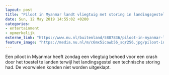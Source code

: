 ```yaml
---
layout: post
title: "Piloot in Myanmar landt vliegtuig met storing in landingsgestel"
date: Sun, 12 May 2019 14:55:02 +0200
categories: 
- entertainment 
- opmerkelijk 
externe_link: "https://www.nu.nl/buitenland/5887836/piloot-in-myanmar-landt-vliegtuig-met-storing-in-landingsgestel.html"
feature_image: "https://media.nu.nl/m/c6mx5icawb56_sqr256.jpg/piloot-in-myanmar-landt-vliegtuig-met-storing-in-landingsgestel.jpg"
---
```


Een piloot in Myanmar heeft zondag een vliegtuig behoed voor een crash door het toestel te landen terwijl het landingsgestel een technische storing had. De voorwielen konden niet worden uitgeklapt.
